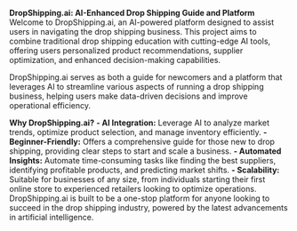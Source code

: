 **DropShipping.ai: AI-Enhanced Drop Shipping Guide and Platform**
Welcome to DropShipping.ai, an AI-powered platform designed to assist users in navigating the drop shipping business. This project aims to combine traditional drop shipping education with cutting-edge AI tools, offering users personalized product recommendations, supplier optimization, and enhanced decision-making capabilities.

DropShipping.ai serves as both a guide for newcomers and a platform that leverages AI to streamline various aspects of running a drop shipping business, helping users make data-driven decisions and improve operational efficiency.

**Why DropShipping.ai?**
**- AI Integration:** Leverage AI to analyze market trends, optimize product selection, and manage inventory efficiently.
**- Beginner-Friendly:** Offers a comprehensive guide for those new to drop shipping, providing clear steps to start and scale a business.
**- Automated Insights:** Automate time-consuming tasks like finding the best suppliers, identifying profitable products, and predicting market shifts.
**- Scalability:** Suitable for businesses of any size, from individuals starting their first online store to experienced retailers looking to optimize operations.
DropShipping.ai is built to be a one-stop platform for anyone looking to succeed in the drop shipping industry, powered by the latest advancements in artificial intelligence.
